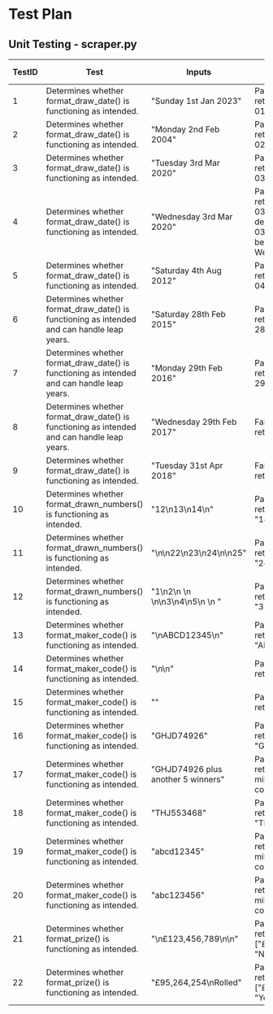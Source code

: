 # Test Plan

## Unit Testing - scraper.py
|TestID|Test|Inputs|Expected Outcome|
|------|----|------|----------------|
|1|Determines whether format_draw_date() is functioning as intended.|"Sunday 1st Jan 2023"|Pass - It should return 01/01/2023|
|2|Determines whether format_draw_date() is functioning as intended.|"Monday 2nd Feb 2004"|Pass - It should return 02/02/2004|
|3|Determines whether format_draw_date() is functioning as intended.|"Tuesday 3rd Mar 2020"|Pass - It should return 03/03/2020|
|4|Determines whether format_draw_date() is functioning as intended.|"Wednesday 3rd Mar 2020"|Pass - It should return 03/03/2020 despite the 03/03/2020 not being a Wednesday|
|5|Determines whether format_draw_date() is functioning as intended.|"Saturday 4th Aug 2012"|Pass - It should return 04/08/2012|
|6|Determines whether format_draw_date() is functioning as intended and can handle leap years.|"Saturday 28th Feb 2015"|Pass - It should return 28/02/2015|
|7|Determines whether format_draw_date() is functioning as intended and can handle leap years.|"Monday 29th Feb 2016"|Pass - It should return 29/02/2016|
|8|Determines whether format_draw_date() is functioning as intended and can handle leap years.|"Wednesday 29th Feb 2017"|Fail - It should return an error|
|9|Determines whether format_draw_date() is functioning as intended.|"Tuesday 31st Apr 2018"|Fail - It should return an error|
|10|Determines whether format_drawn_numbers() is functioning as intended.|"12\n13\n14\n"|Pass - It should return ["12", "13, "14"]|
|11|Determines whether format_drawn_numbers() is functioning as intended.|"\n\n22\n23\n24\n\n25"|Pass - It should return ["22", "23, "24", "25"]|
|12|Determines whether format_drawn_numbers() is functioning as intended.|"1\n2\n \n   \n\n3\n4\n5\n \n  "|Pass - It should return ["1", "2", "3", "4", "5"]|
|13|Determines whether format_maker_code() is functioning as intended.|"\nABCD12345\n"|Pass - It should return "ABCD12345"|
|14|Determines whether format_maker_code() is functioning as intended.|"\n\n"|Pass - It should return ""|
|15|Determines whether format_maker_code() is functioning as intended.|""|Pass - It should return ""|
|16|Determines whether format_maker_code() is functioning as intended.|"GHJD74926"|Pass - It should return "GHJD74926"|
|17|Determines whether format_maker_code() is functioning as intended.|"GHJD74926 plus another 5 winners"|Pass - It should return "Multiple millionaire maker codes"|
|18|Determines whether format_maker_code() is functioning as intended.|"THJ553468"|Pass - It should return "THJ553468"|
|19|Determines whether format_maker_code() is functioning as intended.|"abcd12345"|Pass - It should return "Multiple millionaire maker codes"|
|20|Determines whether format_maker_code() is functioning as intended.|"abc123456"|Pass - It should return "Multiple millionaire maker codes"|
|21|Determines whether format_prize() is functioning as intended.|"\n£123,456,789\n\n"|Pass - It should return ["£123,456,789", "No"]|
|22|Determines whether format_prize() is functioning as intended.|"£95,264,254\nRolled"|Pass - It should return ["£123,456,789", "Yes"]|
